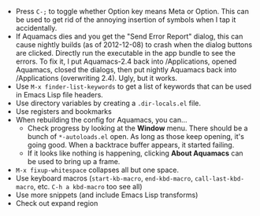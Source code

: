 * Press `C-;` to toggle whether Option key means Meta or Option. This
  can be used to get rid of the annoying insertion of symbols when I
  tap it accidentally.
* If Aquamacs dies and you get the "Send Error Report" dialog, this
  can cause nightly builds (as of 2012-12-08) to crash when the dialog
  buttons are clicked. Directly run the executable in the app bundle
  to see the errors. To fix it, I put Aquamacs-2.4 back into
  /Applications, opened Aquamacs, closed the dialogs, then put nightly
  Aquamacs back into /Applications (overwriting 2.4). Ugly, but it
  works.
* Use `M-x finder-list-keywords` to get a list of keywords that can be
  used in Emacs Lisp file headers.
* Use directory variables by creating a `.dir-locals.el` file.
* Use registers and bookmarks
* When rebuilding the config for Aquamacs, you can...
    * Check progress by looking at the **Window** menu. There should be a bunch of `*-autoloads.el` open. As long as those keep opening, it's going good. When a backtrace buffer appears, it started failing.
    * If it looks like nothing is happening, clicking **About Aquamacs** can be used to bring up a frame.
* `M-x fixup-whitespace` collapses all but one space.
* Use keyboard macros (`start-kb-macro`, `end-kbd-macro`, `call-last-kbd-macro`, etc. `C-h a kbd-macro` too see all)
* Use more snippets (and include Emacs Lisp transforms)
* Check out expand region
